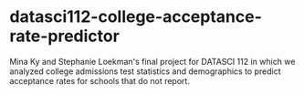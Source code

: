 # datasci112-college-acceptance-rate-predictor
Mina Ky and Stephanie Loekman's final project for DATASCI 112 in which we analyzed college admissions test statistics and demographics to predict acceptance rates for schools that do not report.
